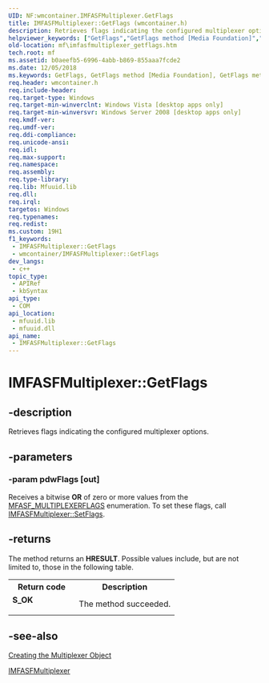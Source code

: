 ```yaml
---
UID: NF:wmcontainer.IMFASFMultiplexer.GetFlags
title: IMFASFMultiplexer::GetFlags (wmcontainer.h)
description: Retrieves flags indicating the configured multiplexer options.
helpviewer_keywords: ["GetFlags","GetFlags method [Media Foundation]","GetFlags method [Media Foundation]","IMFASFMultiplexer interface","IMFASFMultiplexer interface [Media Foundation]","GetFlags method","IMFASFMultiplexer.GetFlags","IMFASFMultiplexer::GetFlags","b0aeefb5-6996-4abb-b869-855aaa7fcde2","mf.imfasfmultiplexer_getflags","wmcontainer/IMFASFMultiplexer::GetFlags"]
old-location: mf\imfasfmultiplexer_getflags.htm
tech.root: mf
ms.assetid: b0aeefb5-6996-4abb-b869-855aaa7fcde2
ms.date: 12/05/2018
ms.keywords: GetFlags, GetFlags method [Media Foundation], GetFlags method [Media Foundation],IMFASFMultiplexer interface, IMFASFMultiplexer interface [Media Foundation],GetFlags method, IMFASFMultiplexer.GetFlags, IMFASFMultiplexer::GetFlags, b0aeefb5-6996-4abb-b869-855aaa7fcde2, mf.imfasfmultiplexer_getflags, wmcontainer/IMFASFMultiplexer::GetFlags
req.header: wmcontainer.h
req.include-header: 
req.target-type: Windows
req.target-min-winverclnt: Windows Vista [desktop apps only]
req.target-min-winversvr: Windows Server 2008 [desktop apps only]
req.kmdf-ver: 
req.umdf-ver: 
req.ddi-compliance: 
req.unicode-ansi: 
req.idl: 
req.max-support: 
req.namespace: 
req.assembly: 
req.type-library: 
req.lib: Mfuuid.lib
req.dll: 
req.irql: 
targetos: Windows
req.typenames: 
req.redist: 
ms.custom: 19H1
f1_keywords:
 - IMFASFMultiplexer::GetFlags
 - wmcontainer/IMFASFMultiplexer::GetFlags
dev_langs:
 - c++
topic_type:
 - APIRef
 - kbSyntax
api_type:
 - COM
api_location:
 - mfuuid.lib
 - mfuuid.dll
api_name:
 - IMFASFMultiplexer::GetFlags
---
```


# IMFASFMultiplexer::GetFlags


## -description

Retrieves flags indicating the configured multiplexer options.

## -parameters

### -param pdwFlags [out]

Receives a bitwise <b>OR</b> of zero or more values from the <a href="/windows/desktop/api/wmcontainer/ne-wmcontainer-mfasf_multiplexerflags">MFASF_MULTIPLEXERFLAGS</a> enumeration. To set these flags, call <a href="/windows/desktop/api/wmcontainer/nf-wmcontainer-imfasfmultiplexer-setflags">IMFASFMultiplexer::SetFlags</a>.

## -returns

The method returns an <b>HRESULT</b>. Possible values include, but are not limited to, those in the following table.

<table>
<tr>
<th>Return code</th>
<th>Description</th>
</tr>
<tr>
<td width="40%">
<dl>
<dt><b>S_OK</b></dt>
</dl>
</td>
<td width="60%">
The method succeeded.

</td>
</tr>
</table>

## -see-also

<a href="/windows/desktop/medfound/creating-the-multiplexer-object">Creating the Multiplexer Object</a>



<a href="/windows/desktop/api/wmcontainer/nn-wmcontainer-imfasfmultiplexer">IMFASFMultiplexer</a>

